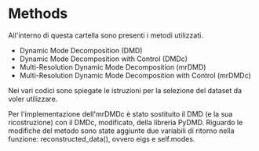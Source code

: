 # Methods
All'interno di questa cartella sono presenti i metodi utilizzati.

* Dynamic Mode Decomposition (DMD)
* Dynamic Mode Decomposition with Control (DMDc)
* Multi-Resolution Dynamic Mode Decomposition (mrDMD)
* Multi-Resolution Dynamic Mode Decomposition with Control (mrDMDc)

Nei vari codici sono spiegate le istruzioni per la selezione del dataset da voler utilizzare.

Per l'implementazione dell'mrDMDc è stato sostituito il DMD (e la sua ricostruzione) con il DMDc, modificato, della libreria PyDMD. Riguardo le modifiche del metodo sono state aggiunte due variabili di ritorno nella funzione: reconstructed_data(), ovvero eigs e self.modes.
